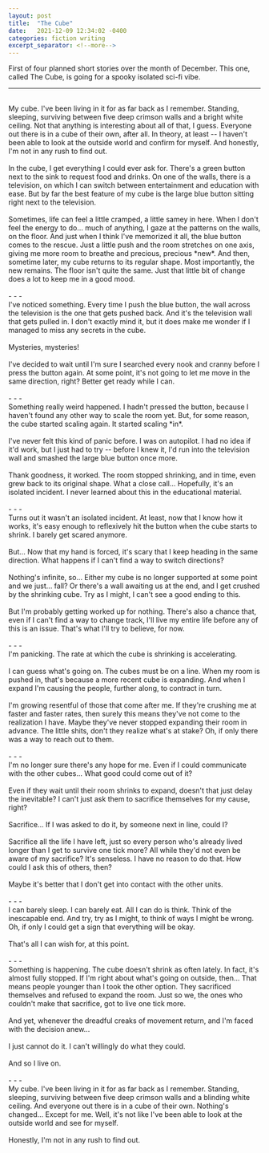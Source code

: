 ```yaml
---
layout: post
title:  "The Cube"
date:   2021-12-09 12:34:02 -0400
categories: fiction writing
excerpt_separator: <!--more-->
---
```


First of four planned short stories over the month of December. This one, called The Cube, is going for a spooky isolated sci-fi vibe.

<!--more-->

- - -
<br>
My cube. I've been living in it for as far back as I remember. Standing, sleeping, surviving between five deep crimson walls and a bright white ceiling. Not that anything is interesting about all of that, I guess. Everyone out there is in a cube of their own, after all. In theory, at least -- I haven't been able to look at the outside world and confirm for myself. And honestly, I'm not in any rush to find out.<br>
<br>
In the cube, I get everything I could ever ask for. There's a green button next to the sink to request food and drinks. On one of the walls, there is a television, on which I can switch between entertainment and education with ease. But by far the best feature of my cube is the large blue button sitting right next to the television.<br>
<br>
Sometimes, life can feel a little cramped, a little samey in here. When I don't feel the energy to do... much of anything, I gaze at the patterns on the walls, on the floor. And just when I think I've memorized it all, the blue button comes to the rescue. Just a little push and the room stretches on one axis, giving me more room to breathe and precious, precious *new*. And then, sometime later, my cube returns to its regular shape. Most importantly, the new remains. The floor isn't quite the same. Just that little bit of change does a lot to keep me in a good mood.<br>
<br>
- - -
<br>
I've noticed something. Every time I push the blue button, the wall across the television is the one that gets pushed back. And it's the television wall that gets pulled in. I don't exactly mind it, but it does make me wonder if I managed to miss any secrets in the cube.<br>
<br>
Mysteries, mysteries!<br>
<br>
I've decided to wait until I'm sure I searched every nook and cranny before I press the button again. At some point, it's not going to let me move in the same direction, right? Better get ready while I can.<br>
<br>
- - -
<br>
Something really weird happened. I hadn't pressed the button, because I haven't found any other way to scale the room yet. But, for some reason, the cube started scaling again. It started scaling *in*.<br>
<br>
I've never felt this kind of panic before. I was on autopilot. I had no idea if it'd work, but I just had to try -- before I knew it, I'd run into the television wall and smashed the large blue button once more.<br>
<br>
Thank goodness, it worked. The room stopped shrinking, and in time, even grew back to its original shape. What a close call... Hopefully, it's an isolated incident. I never learned about this in the educational material.<br>
<br>
- - -
<br>
Turns out it wasn't an isolated incident. At least, now that I know how it works, it's easy enough to reflexively hit the button when the cube starts to shrink. I barely get scared anymore.<br>
<br>
But... Now that my hand is forced, it's scary that I keep heading in the same direction. What happens if I can't find a way to switch directions?<br>
<br>
Nothing's infinite, so... Either my cube is no longer supported at some point and we just... fall? Or there's a wall awaiting us at the end, and I get crushed by the shrinking cube. Try as I might, I can't see a good ending to this.<br>
<br>
But I'm probably getting worked up for nothing. There's also a chance that, even if I can't find a way to change track, I'll live my entire life before any of this is an issue. That's what I'll try to believe, for now.<br>
<br>
- - -
<br>
I'm panicking. The rate at which the cube is shrinking is accelerating.<br>
<br>
I can guess what's going on. The cubes must be on a line. When my room is pushed in, that's because a more recent cube is expanding. And when I expand I'm causing the people, further along, to contract in turn.<br>
<br>
I'm growing resentful of those that come after me. If they're crushing me at faster and faster rates, then surely this means they've not come to the realization I have. Maybe they've never stopped expanding their room in advance. The little shits, don't they realize what's at stake? Oh, if only there was a way to reach out to them.<br>
<br>
- - -
<br>
I'm no longer sure there's any hope for me. Even if I could communicate with the other cubes... What good could come out of it?<br>
<br>
Even if they wait until their room shrinks to expand, doesn't that just delay the inevitable? I can't just ask them to sacrifice themselves for my cause, right?<br>
<br>
Sacrifice... If I was asked to do it, by someone next in line, could I?<br>
<br>
Sacrifice all the life I have left, just so every person who's already lived longer than I get to survive one tick more? All while they'd not even be aware of my sacrifice? It's senseless. I have no reason to do that. How could I ask this of others, then?<br>
<br>
Maybe it's better that I don't get into contact with the other units.<br>
<br>
- - -
<br>
I can barely sleep. I can barely eat. All I can do is think. Think of the inescapable end. And try, try as I might, to think of ways I might be wrong. Oh, if only I could get a sign that everything will be okay.<br>
<br>
That's all I can wish for, at this point.<br>
<br>
- - -
<br>
Something is happening. The cube doesn't shrink as often lately. In fact, it's almost fully stopped. If I'm right about what's going on outside, then... That means people younger than I took the other option. They sacrificed themselves and refused to expand the room. Just so we, the ones who couldn't make that sacrifice, got to live one tick more.<br>
<br>
And yet, whenever the dreadful creaks of movement return, and I'm faced with the decision anew...<br>
<br>
I just cannot do it. I can't willingly do what they could.<br>
<br>
And so I live on.<br>
<br>
- - -
<br>
My cube. I've been living in it for as far back as I remember. Standing, sleeping, surviving between five deep crimson walls and a blinding white ceiling. And everyone out there is in a cube of their own. Nothing's changed... Except for me. Well, it's not like I've been able to look at the outside world and see for myself.<br>
<br>
Honestly, I'm not in any rush to find out.
